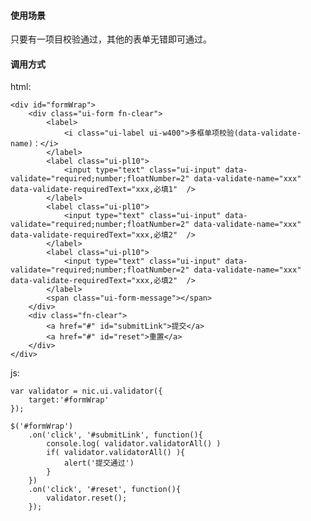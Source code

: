 #### 使用场景

只要有一项目校验通过，其他的表单无错即可通过。

#### 调用方式 ####

html:

	<div id="formWrap">
		<div class="ui-form fn-clear">
			<label>
				<i class="ui-label ui-w400">多框单项校验(data-validate-name)：</i>
			</label>
			<label class="ui-pl10">
				<input type="text" class="ui-input" data-validate="required;number;floatNumber=2" data-validate-name="xxx" data-validate-requiredText="xxx,必填1"  />
			</label>
			<label class="ui-pl10">
				<input type="text" class="ui-input" data-validate="required;number;floatNumber=2" data-validate-name="xxx" data-validate-requiredText="xxx,必填2"  />
			</label>
			<label class="ui-pl10">
				<input type="text" class="ui-input" data-validate="required;number;floatNumber=2" data-validate-name="xxx" data-validate-requiredText="xxx,必填2"  />
			</label>
			<span class="ui-form-message"></span>
		</div>
		<div class="fn-clear">
			<a href="#" id="submitLink">提交</a>
			<a href="#" id="reset">重置</a>
		</div>
	</div>
	
js:

	var validator = nic.ui.validator({
		target:'#formWrap'
	});

	$('#formWrap')
		.on('click', '#submitLink', function(){
			console.log( validator.validatorAll() )
	        if( validator.validatorAll() ){
				alert('提交通过')
			}
		})
		.on('click', '#reset', function(){
			validator.reset();
		});
